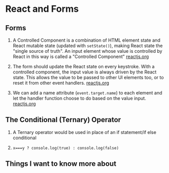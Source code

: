 # React and Forms  

## Forms  

1. A Controlled Component is a combination of HTML element state and React mutable state (updated with `setState()`), making React state the "single source of truth". An input element whose value is controlled by React in this way is called a "Controlled Component" [reactjs.org](https://reactjs.org/docs/forms.html)  

2. The form should update the React state on every keystroke. With a controlled component, the input value is always driven by the React state. This allows the value to be passed to other UI elements too, or to reset it from other event handlers. [reactjs.org](https://reactjs.org/docs/forms.html)  

3. We can add a name attribute (`event.target.name`) to each element and let the handler function choose to do based on the value input. [reactjs.org](https://reactjs.org/docs/forms.html)  

## The Conditional (Ternary) Operator  

1. A Ternary operator would be used in place of an if statement/if else conditional

2. `x===y ? console.log(true) : console.log(false)`

## Things I want to know more about
